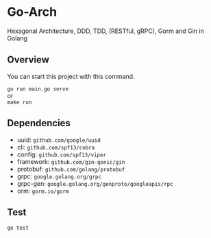 # Go-Arch
  Hexagonal Architecture, DDD, TDD, (RESTful, gRPC), Gorm and Gin in Golang

## Overview
You can start this project with this command.

`go run main.go serve` \
or \
`make run`

 

## Dependencies
- uuid: `github.com/google/uuid`
- cli: `github.com/spf13/cobra`
- config: `github.com/spf13/viper`
- framework: `github.com/gin-gonic/gin`
- protobuf: `github.com/golang/protobuf`
- grpc: `google.golang.org/grpc`
- grpc-gen: `google.golang.org/genproto/googleapis/rpc`
- orm: `gorm.io/gorm`

## Test
`go test`

